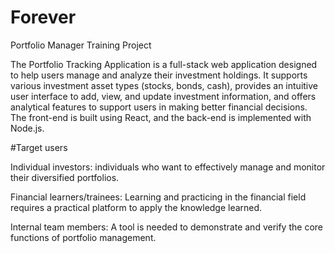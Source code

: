 # Forever
Portfolio Manager Training Project

The Portfolio Tracking Application is a full-stack web application designed to help users manage and analyze their investment holdings. It supports various investment asset types (stocks, bonds, cash), provides an intuitive user interface to add, view, and update investment information, and offers analytical features to support users in making better financial decisions. The front-end is built using React, and the back-end is implemented with Node.js.

#Target users

Individual investors: individuals who want to effectively manage and monitor their diversified portfolios.

Financial learners/trainees: Learning and practicing in the financial field requires a practical platform to apply the knowledge learned.

Internal team members: A tool is needed to demonstrate and verify the core functions of portfolio management.
